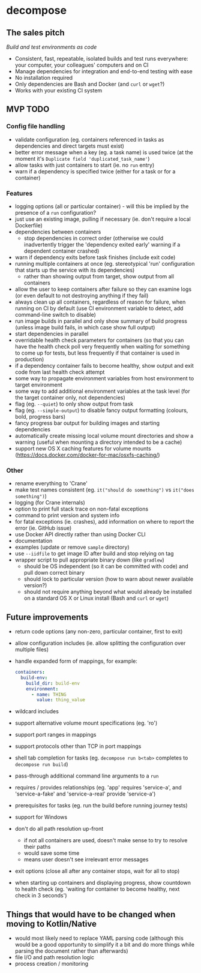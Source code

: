 # decompose

## The sales pitch

_Build and test environments as code_

* Consistent, fast, repeatable, isolated builds and test runs everywhere: your computer, your colleagues' computers and on CI
* Manage dependencies for integration and end-to-end testing with ease
* No installation required
* Only dependencies are Bash and Docker (and `curl` or `wget`?)
* Works with your existing CI system

## MVP TODO

### Config file handling
* validate configuration (eg. containers referenced in tasks as dependencies and direct targets must exist)
* better error message when a key (eg. a task name) is used twice (at the moment it's `Duplicate field 'duplicated_task_name'`)
* allow tasks with just containers to start (ie. no `run` entry)
* warn if a dependency is specified twice (either for a task or for a container)

### Features
* logging options (all or particular container) - will this be implied by the presence of a `run` configuration?
* just use an existing image, pulling if necessary (ie. don't require a local Dockerfile)
* dependencies between containers
  * stop dependencies in correct order (otherwise we could inadvertently trigger the 'dependency exited early' warning if a dependent container crashed)
* warn if dependency exits before task finishes (include exit code)
* running multiple containers at once (eg. stereotypical 'run' configuration that starts up the service with its dependencies)
  * rather than showing output from target, show output from all containers
* allow the user to keep containers after failure so they can examine logs (or even default to not destroying anything if they fail)
* always clean up all containers, regardless of reason for failure, when running on CI by default (use CI environment variable to detect, add command-line switch to disable) 
* run image builds in parallel and only show summary of build progress (unless image build fails, in which case show full output)
* start dependencies in parallel
* overridable health check parameters for containers (so that you can have the health check poll very frequently when waiting for something to 
  come up for tests, but less frequently if that container is used in production)
* if a dependency container fails to become healthy, show output and exit code from last health check attempt 
* some way to propagate environment variables from host environment to target environment
* some way to add additional environment variables at the task level (for the target container only, not dependencies)
* flag (eg. `--quiet`) to only show output from task
* flag (eg. `--simple-output`) to disable fancy output formatting (colours, bold, progress bars)
* fancy progress bar output for building images and starting dependencies
* automatically create missing local volume mount directories and show a warning (useful when mounting a directory intended to be a cache)
* support new OS X caching features for volume mounts (https://docs.docker.com/docker-for-mac/osxfs-caching/) 

### Other
* rename everything to 'Crane'
* make test names consistent (eg. `it("should do something")` vs `it("does something")`)
* logging (for Crane internals)
* option to print full stack trace on non-fatal exceptions
* command to print version and system info
* for fatal exceptions (ie. crashes), add information on where to report the error (ie. GitHub issue)
* use Docker API directly rather than using Docker CLI
* documentation
* examples (update or remove `sample` directory)
* use `--iidfile` to get image ID after build and stop relying on tag
* wrapper script to pull appropriate binary down (like `gradlew`)
  * should be OS independent (so it can be committed with code) and pull down correct binary
  * should lock to particular version (how to warn about newer available version?)
  * should not require anything beyond what would already be installed on a standard OS X or Linux install (Bash and `curl` or `wget`)

## Future improvements
* return code options (any non-zero, particular container, first to exit)
* allow configuration includes (ie. allow splitting the configuration over multiple files)
* handle expanded form of mappings, for example:
  
  ```yaml
  containers:
    build-env:
      build_dir: build-env
      environment:
        - name: THING
          value: thing_value
  
  ```

* wildcard includes
* support alternative volume mount specifications (eg. 'ro')
* support port ranges in mappings
* support protocols other than TCP in port mappings
* shell tab completion for tasks (eg. `decompose run b<tab>` completes to `decompose run build`)
* pass-through additional command line arguments to a `run`
* requires / provides relationships (eg. 'app' requires 'service-a', and 'service-a-fake' and 'service-a-real' provide 'service-a')
* prerequisites for tasks (eg. run the build before running journey tests)
* support for Windows
* don't do all path resolution up-front
  * if not all containers are used, doesn't make sense to try to resolve their paths
  * would save some time
  * means user doesn't see irrelevant error messages
* exit options (close all after any container stops, wait for all to stop)
* when starting up containers and displaying progress, show countdown to health check (eg. 'waiting for container to become healthy, next check in 3 seconds')

## Things that would have to be changed when moving to Kotlin/Native

* would most likely need to replace YAML parsing code (although this would be a good opportunity to simplify it a 
  bit and do more things while parsing the document rather than afterwards)
* file I/O and path resolution logic
* process creation / monitoring
